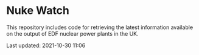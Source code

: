 # Nuke Watch

This repository includes code for retrieving the latest information available on the output of EDF nuclear power plants in the UK.

Last updated: 2021-10-30 11:06